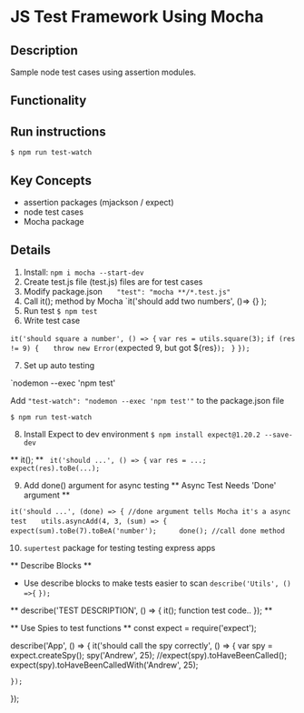 # JS Test Framework Using Mocha #

## Description ##

Sample node test cases using assertion modules.

## Functionality ##

## Run instructions ##
` $ npm run test-watch `


## Key Concepts ## 

* assertion packages (mjackson / expect)
* node test cases
* Mocha package

## Details ##

1) Install: `npm i mocha --start-dev`
2) Create test.js file (test.js) files are for test cases
3) Modify package.json `    "test": "mocha **/*.test.js"    `
4) Call it(); method by Mocha `it('should add two numbers', ()=> {} );
5) Run test ` $ npm test `
6) Write test case

`it('should square a number', () => {`
    `var res = utils.square(3);`
    `if (res != 9) {`
     `   throw new Error(`expected 9, but got ${res}`); `
    `}`
`});`

7) Set up auto testing 

`nodemon --exec 'npm test' 

Add `"test-watch": "nodemon --exec 'npm test'"` to the package.json file

`$ npm run test-watch`

8) Install Expect to dev environment
`$ npm install expect@1.20.2 --save-dev`

** it(); **
` it('should ...', () => {`
    `var res = ...;`
    `expect(res).toBe(...); `

9) Add done() argument for async testing
** Async Test Needs 'Done' argument **

`it('should ...', (done) => { //done argument tells Mocha it's a async test`
 `   utils.asyncAdd(4, 3, (sum) => {`
  `      expect(sum).toBe(7).toBeA('number');`
   `     done(); //call done method`

10) `supertest` package for testing testing express apps
 


** Describe Blocks **

* Use describe blocks to make tests easier to scan
`describe('Utils', () =>{`
`});`

** describe('TEST DESCRIPTION', () => {
    it(); function test code..
}); **


** Use Spies to test functions **
const expect = require('expect');

describe('App', () => {
    it('should call the spy correctly', () => {
        var spy = expect.createSpy();
        spy('Andrew', 25);
        //expect(spy).toHaveBeenCalled();
        expect(spy).toHaveBeenCalledWith('Andrew', 25);
        

    });
});
